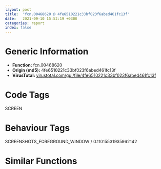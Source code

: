 ```yaml
---
layout: post
title:  "fcn.00468620 @ 4fe6510221c33bf023f6abed461fc13f"
date:   2021-09-10 15:52:19 +0300
categories: report
index: false
---
```


# Generic Information
- **Function:** fcn.00468620
- **Origin (md5):** 4fe6510221c33bf023f6abed461fc13f
- **VirusTotal:** [virustotal.com/gui/file/4fe6510221c33bf023f6abed461fc13f][virustotal_ref]

# Code Tags
<span class="tag" id="SCREEN">SCREEN</span>


# Behaviour Tags
<span class="bhv-tag" id="SCREENSHOTS_FOREGROUND_WINDOW">SCREENSHOTS_FOREGROUND_WINDOW / 0.11015531935962142</span>

# Similar Functions
<script type="text/javascript" src="https://www.gstatic.com/charts/loader.js"></script>
<script type="text/javascript">

    google.charts.load('current', {'packages':['corechart']});
    google.charts.setOnLoadCallback(drawChart);

    function drawChart() {
    var data = new google.visualization.DataTable();
        data.addColumn('number', 'X');
        data.addColumn('number', 'Y');
        data.addColumn({type: 'string', role: 'tooltip', 'p': {'html': true}});
        data.addColumn({'type': 'string', 'role': 'style'});
        
        data.addRows([
    [0, 0, '<b><a href="/report/fcn.00468620@4fe6510221c33bf023f6abed461fc13f">fcn.00468620</a><br>@4fe6510221c33bf023f6abed461fc13f</b><br>sub esp, 0x38<br>push ebx<br>push ebp<br>mov ebp, dword[esp+0x44]<br>mov eax, dword[ebp]<br>push esi<br>mov esi, dword[sym.imp.USER32.dll_SendMessageW]<br>push 0<br>push 0<br>push 0x130b<br>push eax<br>call esi<br>mov dword[esp+0x1c], eax<br>cmp eax, 0xffffffff<br>je 0x468908<br>mov ecx, dword[ebp]<br>push 0xfffffffffffffff0<br>push ecx<br>call dword[sym.imp.USER32.dll_GetWindowLongW]<br>mov edx, eax<br>shr eax, 0x1b<br>shr edx, 0x1c<br>and al, 1<br>not dl<br>mov byte[esp+0x11], al<br>mov eax, dword[edi+4]<br>and dl, 1<br>push eax<br>mov byte[esp+0x14], dl<br>call dword[sym.imp.USER32.dll_IsWindowVisible]<br>test eax, eax<br>setne bl<br>test bl, bl<br>je 0x468695<br>mov ecx, dword[edi+4]<br>push ecx<br>call dword[sym.imp.USER32.dll_IsIconic]<br>mov byte[esp+0xf], 1<br>test eax, eax<br>je 0x46869a<br>mov byte[esp+0xf], 0<br>cmp byte[esp+0x10], 0<br>jne 0x4686dc<br>cmp byte[esp+0x11], 0<br>jne 0x4686dc<br>cmp byte[esp+0x4c], 0<br>je 0x4686b6<br>mov byte[esp+0x4c], 0<br>jmp 0x4686e1<br>test bl, bl<br>je 0x4686dc<br>call dword[sym.imp.USER32.dll_GetFocus]<br>test eax, eax<br>je 0x4686dc<br>mov ebx, edi<br>call fcn.004012c0<br>test eax, eax<br>je 0x4686dc<br>mov dl, byte[eax+6]<br>mov byte[esp+0x4c], 0<br>cmp dl, byte[ebp+7]<br>je 0x4686e1<br>mov byte[esp+0x4c], 1<br>mov ecx, dword[ebp]<br>lea eax, [esp+0x30]<br>push eax<br>push ecx<br>call dword[sym.imp.USER32.dll_GetWindowRect]<br>mov bl, byte[esp+0xf]<br>test bl, bl<br>je 0x468704<br>mov edx, dword[edi+4]<br>push 0<br>push 0<br>push 0xb<br>push edx<br>call esi<br>cmp dword[edi+0x10], 0<br>mov byte[esp+0x12], 0<br>mov dword[esp+0x14], 0<br>jbe 0x4688a1<br>mov ebp, dword[sym.imp.USER32.dll_ShowWindow]<br>xor esi, esi<br>mov dword[esp+0x18], esi<br>jmp 0x468730<br>add esi, dword[edi+0x18]<br>mov edx, dword[esp+0x48]<br>mov cl, byte[esi+6]<br>cmp cl, byte[edx+7]<br>jne case.0x468861.1<br>movzx eax, byte[esi+7]<br>cmp eax, dword[esp+0x1c]<br>sete al<br>cmp byte[esp+0x10], 0<br>mov byte[esp+0x13], al<br>jne 0x468768<br>test al, al<br>je 0x468768<br>test byte[esi+5], 8<br>mov byte[esp+0xd], 1<br>je 0x46876d<br>mov byte[esp+0xd], 0<br>cmp byte[esp+0x11], 0<br>jne 0x468783<br>test al, al<br>je 0x468783<br>test byte[esi+5], 0x10<br>mov byte[esp+0xe], 1<br>je 0x468788<br>mov byte[esp+0xe], 0<br>mov ecx, dword[esi]<br>push 0xfffffffffffffff0<br>push ecx<br>call dword[sym.imp.USER32.dll_GetWindowLongW]<br>mov ecx, eax<br>shr eax, 0x1b<br>not al<br>and al, 1<br>shr ecx, 0x1c<br>mov bl, al<br>xor al, al<br>and cl, 1<br>cmp byte[esp+0xd], al<br>je 0x4687b7<br>test cl, cl<br>jne 0x4687c4<br>mov eax, dword[esi]<br>push 4<br>push eax<br>jmp 0x4687c0<br>test cl, cl<br>je 0x4687c4<br>mov ecx, dword[esi]<br>push 0<br>push ecx<br>call ebp<br>mov al, 1<br>cmp byte[esp+0xe], 0<br>je 0x4687dc<br>test bl, bl<br>jne 0x4687ed<br>mov edx, dword[esi]<br>push 1<br>push edx<br>call dword[sym.imp.USER32.dll_EnableWindow]<br>jmp 0x4687f1<br>test bl, bl<br>je 0x4687ed<br>mov eax, dword[esi]<br>push 0<br>push eax<br>call dword[sym.imp.USER32.dll_EnableWindow]<br>jmp 0x4687f1<br>test al, al<br>je 0x468834<br>mov edx, dword[esi]<br>lea ecx, [esp+0x20]<br>push ecx<br>push edx<br>call dword[sym.imp.USER32.dll_GetWindowRect]<br>mov eax, dword[esp+0x24]<br>mov ecx, dword[esp+0x20]<br>mov ebx, dword[sym.imp.USER32.dll_PtInRect]<br>push eax<br>push ecx<br>lea edx, [esp+0x38]<br>push edx<br>call ebx<br>test eax, eax<br>je 0x46882f<br>mov eax, dword[esp+0x2c]<br>mov ecx, dword[esp+0x28]<br>push eax<br>push ecx<br>lea edx, [esp+0x38]<br>push edx<br>call ebx<br>test eax, eax<br>jne 0x468834<br>mov byte[esp+0x12], 1<br>cmp byte[esp+0x4c], 0<br>jne case.0x468861.1<br>cmp byte[esp+0x13], 0<br>je case.0x468861.1<br>cmp byte[esp+0xd], 0<br>je case.0x468861.1<br>cmp byte[esp+0xe], 0<br>je case.0x468861.1<br>movzx eax, byte[esi+4]<br>dec eax<br>cmp eax, 0x11<br>ja case.0x468861.4<br>movzx eax, byte[eax+0x46891c]<br>jmp dword[eax*4+0x468914]<br>mov ecx, dword[esi]<br>push ecx<br>call dword[sym.imp.USER32.dll_SetFocus]<br>mov byte[esp+0x4c], 1<br>mov eax, dword[esp+0x14]<br>mov esi, dword[esp+0x18]<br>inc eax<br>add esi, 0x14<br>mov dword[esp+0x14], eax<br>mov dword[esp+0x18], esi<br>cmp eax, dword[edi+0x10]<br>jb 0x468730<br>mov esi, dword[sym.imp.USER32.dll_SendMessageW]<br>mov ebp, dword[esp+0x48]<br>mov bl, byte[esp+0xf]<br>test bl, bl<br>je 0x4688b1<br>mov edx, dword[edi+4]<br>push 0<br>push 1<br>push 0xb<br>push edx<br>call esi<br>cmp byte[esp+0x4c], 0<br>jne 0x4688c2<br>mov eax, dword[ebp]<br>push eax<br>call dword[sym.imp.USER32.dll_SetFocus]<br>test bl, bl<br>je 0x468908<br>cmp byte[esp+0x12], 0<br>je 0x4688e4<br>mov ecx, dword[edi+4]<br>push 1<br>push 0<br>push ecx<br>call dword[sym.imp.USER32.dll_InvalidateRect]<br>pop esi<br>pop ebp<br>pop ebx<br>add esp, 0x38<br>ret 8<br>mov eax, dword[edi+4]<br>push 2<br>lea edx, [esp+0x34]<br>push edx<br>push eax<br>push 0<br>call dword[sym.imp.USER32.dll_MapWindowPoints]<br>mov edx, dword[edi+4]<br>push 1<br>lea ecx, [esp+0x34]<br>push ecx<br>push edx<br>call dword[sym.imp.USER32.dll_InvalidateRect]<br>pop esi<br>pop ebp<br>pop ebx<br>add esp, 0x38<br>ret 8<br><eoc> ', 'point { fill-color: #e0440e; }'],

        ]);

    var options = {
        title: 'Similarity Plot',
        legend: 'none',
        colors: ['#dedbd9', '#e6693e', '#ec8f6e', '#f3b49f', '#f6c7b6'],
        tooltip: {isHtml: true, trigger: 'both'},
        explorer: {
        actions: ["dragToZoom", "rightClickToReset"],
        },
        chartArea: {
        width: '80%',
        height: '80%'
        },
        width: '100%',
        height: '100%'
    };

    var chart = new google.visualization.ScatterChart(document.getElementById('chart_div'));

    chart.draw(data, options);
    }
    
</script>


<div id="chart_div" style="width: 100%px; height: 100%;"></div>

# Disassembled Code
{% highlight nasm %}

sub esp, 0x38
push ebx
push ebp
mov ebp, dword[esp+0x44]
mov eax, dword[ebp]
push esi
mov esi, dword[sym.imp.USER32.dll_SendMessageW]
push 0
push 0
push 0x130b
push eax
call esi
mov dword[esp+0x1c], eax
cmp eax, 0xffffffff
je 0x468908
mov ecx, dword[ebp]
push 0xfffffffffffffff0
push ecx
call dword[sym.imp.USER32.dll_GetWindowLongW]
mov edx, eax
shr eax, 0x1b
shr edx, 0x1c
and al, 1
not dl
mov byte[esp+0x11], al
mov eax, dword[edi+4]
and dl, 1
push eax
mov byte[esp+0x14], dl
call dword[sym.imp.USER32.dll_IsWindowVisible]
test eax, eax
setne bl
test bl, bl
je 0x468695
mov ecx, dword[edi+4]
push ecx
call dword[sym.imp.USER32.dll_IsIconic]
mov byte[esp+0xf], 1
test eax, eax
je 0x46869a
mov byte[esp+0xf], 0
cmp byte[esp+0x10], 0
jne 0x4686dc
cmp byte[esp+0x11], 0
jne 0x4686dc
cmp byte[esp+0x4c], 0
je 0x4686b6
mov byte[esp+0x4c], 0
jmp 0x4686e1
test bl, bl
je 0x4686dc
call dword[sym.imp.USER32.dll_GetFocus]
test eax, eax
je 0x4686dc
mov ebx, edi
call fcn.004012c0
test eax, eax
je 0x4686dc
mov dl, byte[eax+6]
mov byte[esp+0x4c], 0
cmp dl, byte[ebp+7]
je 0x4686e1
mov byte[esp+0x4c], 1
mov ecx, dword[ebp]
lea eax, [esp+0x30]
push eax
push ecx
call dword[sym.imp.USER32.dll_GetWindowRect]
mov bl, byte[esp+0xf]
test bl, bl
je 0x468704
mov edx, dword[edi+4]
push 0
push 0
push 0xb
push edx
call esi
cmp dword[edi+0x10], 0
mov byte[esp+0x12], 0
mov dword[esp+0x14], 0
jbe 0x4688a1
mov ebp, dword[sym.imp.USER32.dll_ShowWindow]
xor esi, esi
mov dword[esp+0x18], esi
jmp 0x468730
add esi, dword[edi+0x18]
mov edx, dword[esp+0x48]
mov cl, byte[esi+6]
cmp cl, byte[edx+7]
jne case.0x468861.1
movzx eax, byte[esi+7]
cmp eax, dword[esp+0x1c]
sete al
cmp byte[esp+0x10], 0
mov byte[esp+0x13], al
jne 0x468768
test al, al
je 0x468768
test byte[esi+5], 8
mov byte[esp+0xd], 1
je 0x46876d
mov byte[esp+0xd], 0
cmp byte[esp+0x11], 0
jne 0x468783
test al, al
je 0x468783
test byte[esi+5], 0x10
mov byte[esp+0xe], 1
je 0x468788
mov byte[esp+0xe], 0
mov ecx, dword[esi]
push 0xfffffffffffffff0
push ecx
call dword[sym.imp.USER32.dll_GetWindowLongW]
mov ecx, eax
shr eax, 0x1b
not al
and al, 1
shr ecx, 0x1c
mov bl, al
xor al, al
and cl, 1
cmp byte[esp+0xd], al
je 0x4687b7
test cl, cl
jne 0x4687c4
mov eax, dword[esi]
push 4
push eax
jmp 0x4687c0
test cl, cl
je 0x4687c4
mov ecx, dword[esi]
push 0
push ecx
call ebp
mov al, 1
cmp byte[esp+0xe], 0
je 0x4687dc
test bl, bl
jne 0x4687ed
mov edx, dword[esi]
push 1
push edx
call dword[sym.imp.USER32.dll_EnableWindow]
jmp 0x4687f1
test bl, bl
je 0x4687ed
mov eax, dword[esi]
push 0
push eax
call dword[sym.imp.USER32.dll_EnableWindow]
jmp 0x4687f1
test al, al
je 0x468834
mov edx, dword[esi]
lea ecx, [esp+0x20]
push ecx
push edx
call dword[sym.imp.USER32.dll_GetWindowRect]
mov eax, dword[esp+0x24]
mov ecx, dword[esp+0x20]
mov ebx, dword[sym.imp.USER32.dll_PtInRect]
push eax
push ecx
lea edx, [esp+0x38]
push edx
call ebx
test eax, eax
je 0x46882f
mov eax, dword[esp+0x2c]
mov ecx, dword[esp+0x28]
push eax
push ecx
lea edx, [esp+0x38]
push edx
call ebx
test eax, eax
jne 0x468834
mov byte[esp+0x12], 1
cmp byte[esp+0x4c], 0
jne case.0x468861.1
cmp byte[esp+0x13], 0
je case.0x468861.1
cmp byte[esp+0xd], 0
je case.0x468861.1
cmp byte[esp+0xe], 0
je case.0x468861.1
movzx eax, byte[esi+4]
dec eax
cmp eax, 0x11
ja case.0x468861.4
movzx eax, byte[eax+0x46891c]
jmp dword[eax*4+0x468914]
mov ecx, dword[esi]
push ecx
call dword[sym.imp.USER32.dll_SetFocus]
mov byte[esp+0x4c], 1
mov eax, dword[esp+0x14]
mov esi, dword[esp+0x18]
inc eax
add esi, 0x14
mov dword[esp+0x14], eax
mov dword[esp+0x18], esi
cmp eax, dword[edi+0x10]
jb 0x468730
mov esi, dword[sym.imp.USER32.dll_SendMessageW]
mov ebp, dword[esp+0x48]
mov bl, byte[esp+0xf]
test bl, bl
je 0x4688b1
mov edx, dword[edi+4]
push 0
push 1
push 0xb
push edx
call esi
cmp byte[esp+0x4c], 0
jne 0x4688c2
mov eax, dword[ebp]
push eax
call dword[sym.imp.USER32.dll_SetFocus]
test bl, bl
je 0x468908
cmp byte[esp+0x12], 0
je 0x4688e4
mov ecx, dword[edi+4]
push 1
push 0
push ecx
call dword[sym.imp.USER32.dll_InvalidateRect]
pop esi
pop ebp
pop ebx
add esp, 0x38
ret 8
mov eax, dword[edi+4]
push 2
lea edx, [esp+0x34]
push edx
push eax
push 0
call dword[sym.imp.USER32.dll_MapWindowPoints]
mov edx, dword[edi+4]
push 1
lea ecx, [esp+0x34]
push ecx
push edx
call dword[sym.imp.USER32.dll_InvalidateRect]
pop esi
pop ebp
pop ebx
add esp, 0x38
ret 8

{% endhighlight %}

[virustotal_ref]: https://www.virustotal.com/gui/file/4fe6510221c33bf023f6abed461fc13f